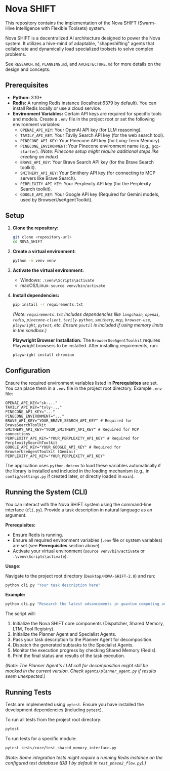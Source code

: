 # Nova SHIFT

This repository contains the implementation of the Nova SHIFT (Swarm-Hive Intelligence with Flexible Toolsets) system.

Nova SHIFT is a decentralized AI architecture designed to power the Nova system. It utilizes a hive-mind of adaptable, "shapeshifting" agents that collaborate and dynamically load specialized toolsets to solve complex problems.

See `RESEARCH.md`, `PLANNING.md`, and `ARCHITECTURE.md` for more details on the design and concepts.

## Prerequisites

*   **Python:** 3.10+
*   **Redis:** A running Redis instance (localhost:6379 by default). You can install Redis locally or use a cloud service.
*   **Environment Variables:** Certain API keys are required for specific tools and models. Create a `.env` file in the project root or set the following environment variables:
    *   `OPENAI_API_KEY`: Your OpenAI API key (for LLM reasoning).
    *   `TAVILY_API_KEY`: Your Tavily Search API key (for the web search tool).
    *   `PINECONE_API_KEY`: Your Pinecone API key (for Long-Term Memory).
    *   `PINECONE_ENVIRONMENT`: Your Pinecone environment name (e.g., `gcp-starter`). *(Note: Pinecone setup might require additional steps like creating an index)*
    *   `BRAVE_API_KEY`: Your Brave Search API key (for the Brave Search toolkit).
    *   `SMITHERY_API_KEY`: Your Smithery API key (for connecting to MCP servers like Brave Search).
    *   `PERPLEXITY_API_KEY`: Your Perplexity API key (for the Perplexity Search toolkit).
    *   `GOOGLE_API_KEY`: Your Google API key (Required for Gemini models, used by BrowserUseAgentToolkit).
## Setup

1.  **Clone the repository:**
    ```bash
    git clone <repository-url>
    cd NOVA_SHIFT
    ```
2.  **Create a virtual environment:**
    ```bash
    python -m venv venv
    ```
3.  **Activate the virtual environment:**
    *   Windows: `.\venv\Scripts\activate`
    *   macOS/Linux: `source venv/bin/activate`
4.  **Install dependencies:**
    ```bash
    pip install -r requirements.txt
    ```
    *(Note: `requirements.txt` includes dependencies like `langchain`, `openai`, `redis`, `pinecone-client`, `tavily-python`, `smithery`, `mcp`, `browser-use`, `playwright`, `pytest`, etc. Ensure `psutil` is included if using memory limits in the sandbox.)*

    **Playwright Browser Installation:** The `BrowserUseAgentToolkit` requires Playwright browsers to be installed. After installing requirements, run:
    ```bash
    playwright install chromium
    ```

## Configuration

Ensure the required environment variables listed in **Prerequisites** are set. You can place them in a `.env` file in the project root directory. Example `.env` file:

```dotenv
OPENAI_API_KEY="sk-..."
TAVILY_API_KEY="tvly-..."
PINECONE_API_KEY="..."
PINECONE_ENVIRONMENT="..."
BRAVE_API_KEY="YOUR_BRAVE_SEARCH_API_KEY" # Required for BraveSearchToolkit
SMITHERY_API_KEY="YOUR_SMITHERY_API_KEY" # Required for MCP connections
PERPLEXITY_API_KEY="YOUR_PERPLEXITY_API_KEY" # Required for PerplexitySearchToolkit
GOOGLE_API_KEY="YOUR_GOOGLE_API_KEY" # Required for BrowserUseAgentToolkit (Gemini)
PERPLEXITY_API_KEY="YOUR_PERPLEXITY_API_KEY"
```

The application uses `python-dotenv` to load these variables automatically if the library is installed and included in the loading mechanism (e.g., in `config/settings.py` if created later, or directly loaded in `main`).

## Running the System (CLI)

You can interact with the Nova SHIFT system using the command-line interface (`cli.py`). Provide a task description in natural language as an argument.

**Prerequisites:**
*   Ensure Redis is running.
*   Ensure all required environment variables (`.env` file or system variables) are set (see **Prerequisites** section above).
*   Activate your virtual environment (`source venv/bin/activate` or `.\venv\Scripts\activate`).

**Usage:**

Navigate to the project root directory (`Desktop/NOVA-SHIFT-2.0`) and run:

```bash
python cli.py "Your task description here"
```

**Example:**

```bash
python cli.py "Research the latest advancements in quantum computing and provide a summary."
```

The script will:
1.  Initialize the Nova SHIFT core components (Dispatcher, Shared Memory, LTM, Tool Registry).
2.  Initialize the Planner Agent and Specialist Agents.
3.  Pass your task description to the Planner Agent for decomposition.
4.  Dispatch the generated subtasks to the Specialist Agents.
5.  Monitor the execution progress by checking Shared Memory (Redis).
6.  Print the final status and results of the task execution.

*(Note: The Planner Agent's LLM call for decomposition might still be mocked in the current version. Check `agents/planner_agent.py` if results seem unexpected.)*

## Running Tests

Tests are implemented using `pytest`. Ensure you have installed the development dependencies (including `pytest`).

To run all tests from the project root directory:

```bash
pytest
```

To run tests for a specific module:

```bash
pytest tests/core/test_shared_memory_interface.py
```

*(Note: Some integration tests might require a running Redis instance on the configured test database (DB 1 by default in `test_phase2_flow.py`).)*